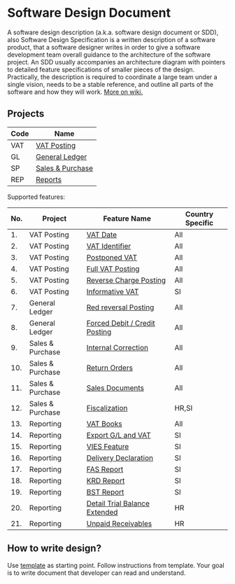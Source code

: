 # Software Design Document

A software design description (a.k.a. software design document or SDD), also Software Design Specification is a written description of a software product, that a software designer writes in order to give a software development team overall guidance to the architecture of the software project. An SDD usually accompanies an architecture diagram with pointers to detailed feature specifications of smaller pieces of the design. Practically, the description is required to coordinate a large team under a single vision, needs to be a stable reference, and outline all parts of the software and how they will work. [More on wiki.](https://en.wikipedia.org/wiki/Software_design_description)

## Projects

Code|Name
----|----
VAT|[VAT Posting](https://github.com/AdriaticOrg/code/issues?q=is%3Aopen+is%3Aissue+project%3AAdriaticOrg%2Fcode%2F1)
GL|[General Ledger](https://github.com/AdriaticOrg/code/issues?q=is%3Aopen+is%3Aissue+project%3AAdriaticOrg%2Fcode%2F2)
SP|[Sales & Purchase](https://github.com/AdriaticOrg/code/issues?q=is%3Aopen+is%3Aissue+project%3AAdriaticOrg%2Fcode%2F3)
REP|[Reports](https://github.com/AdriaticOrg/code/issues?q=is%3Aopen+is%3Aissue+project%3AAdriaticOrg%2Fcode%2F4)


Supported features:

No.|Project|Feature Name|Country Specific
---|------|------------|----------------
1.|VAT Posting|[VAT Date](features/VATDate.md)|All
2.|VAT Posting|[VAT Identifier](features/VATIdentifier.md)|All
3.|VAT Posting|[Postponed VAT](features/PostponedVAT.md)|All
4.|VAT Posting|[Full VAT Posting](features/FullVATPosting.md)|All
5.|VAT Posting|[Reverse Charge Posting](features/ReverseChargePosting.md)|All
6.|VAT Posting|[Informative VAT](features/InformativeVAT.md)|SI
7.|General Ledger|[Red reversal Posting](features/RedReversalPosting.md)|All
8.|General Ledger|[Forced Debit / Credit Posting](features/ForcedDebitCreditPosting.md)|All
9.|Sales & Purchase|[Internal Correction](features/InternalCorrection.md)|All
10.|Sales & Purchase|[Return Orders](features/ReturnOrders.md)|All
11.|Sales & Purchase|[Sales Documents](features/SalesDocuments.md)|All
12.|Sales & Purchase|[Fiscalization](features/Fiscalization.md)|HR,SI
13.|Reporting|[VAT Books](features/VATBooks.md)|All
14.|Reporting|[Export G/L and VAT](features/ExportGLandVAT.md)|SI
15.|Reporting|[VIES Feature](features/VIES.md)|SI
16.|Reporting|[Delivery Declaration](features/DeliveryDeclaration.md)|SI
17.|Reporting|[FAS Report](features/FAS.md)|SI
18.|Reporting|[KRD Report](features/KDR.md)|SI
19.|Reporting|[BST Report](features/BST.md)|SI
20.|Reporting|[Detail Trial Balance Extended](features/DetailTrialBalanceExtended.md)|HR
21.|Reporting|[Unpaid Receivables](features/UnpaidReceivables.md)|HR

## How to write design?

Use [template](template/Template.md) as starting point. Follow instructions from template. Your goal is to write document that developer can read and understand. 
